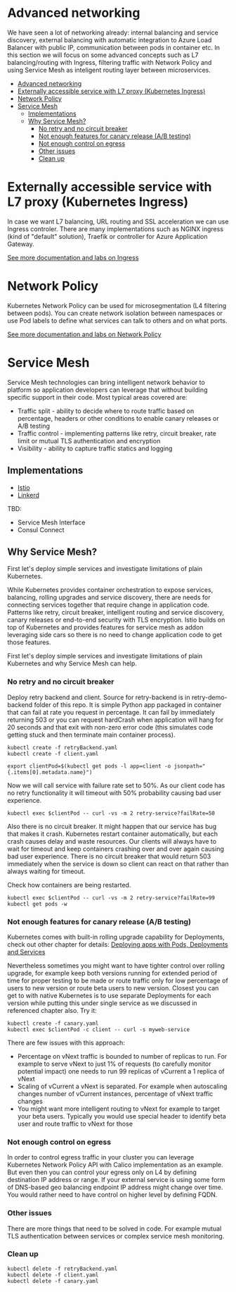 # Advanced networking
We have seen a lot of networking already: internal balancing and service discovery, external balancing with automatic integration to Azure Load Balancer with public IP, communication between pods in container etc. In this section we will focus on some advanced concepts such as L7 balancing/routing with Ingress, filtering traffic with Network Policy and using Service Mesh as inteligent routing layer between microservices.

- [Advanced networking](#advanced-networking)
- [Externally accessible service with L7 proxy (Kubernetes Ingress)](#externally-accessible-service-with-l7-proxy-kubernetes-ingress)
- [Network Policy](#network-policy)
- [Service Mesh](#service-mesh)
  - [Implementations](#implementations)
  - [Why Service Mesh?](#why-service-mesh)
    - [No retry and no circuit breaker](#no-retry-and-no-circuit-breaker)
    - [Not enough features for canary release (A/B testing)](#not-enough-features-for-canary-release-ab-testing)
    - [Not enough control on egress](#not-enough-control-on-egress)
    - [Other issues](#other-issues)
    - [Clean up](#clean-up)

# Externally accessible service with L7 proxy (Kubernetes Ingress)
In case we want L7 balancing, URL routing and SSL acceleration we can use Ingress controler. There are many implementations such as NGINX ingress (kind of "default" solution), Traefik or controller for Azure Application Gateway.

[See more documentation and labs on Ingress](./ingress.md)

# Network Policy
Kubernetes Network Policy can be used for microsegmentation (L4 filtering between pods). You can create network isolation between namespaces or use Pod labels to define what services can talk to others and on what ports.

[See more documentation and labs on Network Policy](./networkpolicy.md)

# Service Mesh
Service Mesh technologies can bring intelligent network behavior to platform so application developers can leverage that without building specific support in their code. Most typical areas covered are:
- Traffic split - ability to decide where to route traffic based on percentage, headers or other conditions to enable canary releases or A/B testing
- Traffic control - implementing patterns like retry, circuit breaker, rate limit or mutual TLS authentication and encryption
- Visibility - ability to capture traffic statics and logging

## Implementations
- [Istio](istio.md)
- [Linkerd](linkerd.md)

TBD:
- Service Mesh Interface
- Consul Connect

## Why Service Mesh?
First let's deploy simple services and investigate limitations of plain Kubernetes.

While Kubernetes provides container orchestration to expose services, balancing, rolling upgrades and service discovery, there are needs for connecting services together that require change in application code. Patterns like retry, circuit breaker, intelligent routing and service discovery, canary releases or end-to-end security with TLS encryption. Istio builds on top of Kubernetes and provides features for service mesh as addon leveraging side cars so there is no need to change application code to get those features.

First let's deploy simple services and investigate limitations of plain Kubernetes and why Service Mesh can help.

### No retry and no circuit breaker
Deploy retry backend and client. Source for retry-backend is in retry-demo-backend folder of this repo. It is simple Python app packaged in container that can fail at rate you request in percentage. It can fail by immediately returning 503 or you can request hardCrash when application will hang for 20 seconds and that exit with non-zero error code (this simulates code getting stuck and then terminate main container process).

```
kubectl create -f retryBackend.yaml
kubectl create -f client.yaml

export clientPod=$(kubectl get pods -l app=client -o jsonpath="{.items[0].metadata.name}")
```

Now we will call service with failure rate set to 50%. As our client code has no retry functionality it will timeout with 50% probability causing bad user experience.

````
kubectl exec $clientPod -- curl -vs -m 2 retry-service?failRate=50
````

Also there is no circuit breaker. It might happen that our service has bug that makes it crash. Kubernetes restart container automatically, but each crash causes delay and waste resources. Our clients will always have to wait for timeout and keep containers crashing over and over again causing bad user experience. There is no circuit breaker that would return 503 immediately when the service is down so client can react on that rather than always waiting for timeout.

Check how containers are being restarted.

```
kubectl exec $clientPod -- curl -vs -m 2 retry-service?failRate=99
kubectl get pods -w
```

### Not enough features for canary release (A/B testing)
Kubernetes comes with built-in rolling upgrade capability for Deployments, check out other chapter for details:
[Deploying apps with Pods, Deployments and Services](docs/apps.md)

Nevertheless sometimes you might want to have tighter control over rolling upgrade, for example keep both versions running for extended period of time for proper testing to be made or route traffic only for low percentage of users to new version or route beta users to new version. Closest you can get to with native Kubernetes is to use separate Deployments for each version while putting this under single service as we discussed in referenced chapter also. Try it:

```
kubectl create -f canary.yaml
kubectl exec $clientPod -c client -- curl -s myweb-service
```

There are few issues with this approach:
* Percentage on vNext traffic is bounded to number of replicas to run. For example to serve vNext to just 1% of requests (to carefully monitor potential impact) one needs to run 99 replicas of vCurrent a 1 replica of vNext
* Scaling of vCurrent a vNext is separated. For example when autoscaling changes number of vCurrent instances, percentage of vNext traffic changes
* You might want more intelligent routing to vNext for example to target your beta users. Typically you would use special header to identify beta user and route traffic to vNext for those

### Not enough control on egress
In order to control egress traffic in your cluster you can leverage Kubernetes Network Policy API with Calico implementation as an example. But even then you can control your egress only on L4 by defining destination IP address or range. If your external service is using some form of DNS-based geo balancing endpoint IP address might change over time. You would rather need to have control on higher level by defining FQDN.

### Other issues
There are more things that need to be solved in code. For example mutual TLS authentication between services or complex service mesh monitoring.

### Clean up
```
kubectl delete -f retryBackend.yaml
kubectl delete -f client.yaml
kubectl delete -f canary.yaml
```
